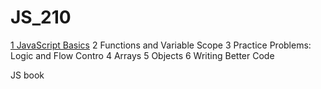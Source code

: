# JS_210

[1 JavaScript Basics](https://launchschool.com/lessons/7377ece4)
2 Functions and Variable Scope
3	Practice Problems: Logic and Flow Contro
4	Arrays
5	Objects
6	Writing Better Code

JS book
